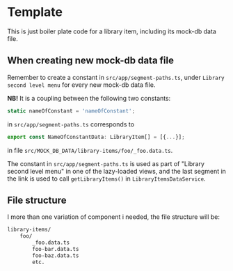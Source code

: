 # Template

This is just boiler plate code for a library item, including its mock-db data file.

## When creating new mock-db data file

Remember to create a constant in `src/app/segment-paths.ts`, under `Library second level menu` for every new mock-db data file.

**NB!** It is a coupling between the following two constants:

```ts
static nameOfConstant = 'nameOfConstant';
```

in `src/app/segment-paths.ts` corresponds to

```ts
export const NameOfConstantData: LibraryItem[] = [{...}];
```

in file `src/MOCK_DB_DATA/library-items/foo/_foo.data.ts`.

The constant in `src/app/segment-paths.ts` is used as part of "Library second level menu" in one of the lazy-loaded views, and the last segment in the link is used to call `getLibraryItems()` in `LibraryItemsDataService`.

## File structure

I more than one variation of component i needed, the file structure will be:

```bash
library-items/
    foo/
        _foo.data.ts
        foo-bar.data.ts
        foo-baz.data.ts
        etc.
```

